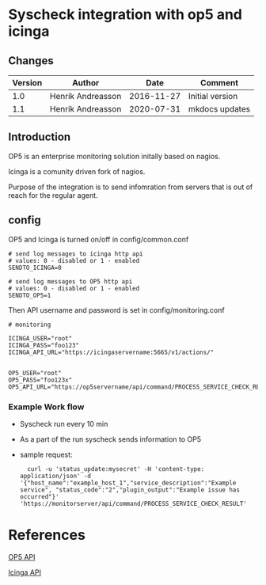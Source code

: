 #  Syscheck integration with op5 and icinga

## Changes

|Version   |Author             |Date        |Comment                      |
|----------|-------------------|------------|-----------------------------|
| 1.0      | Henrik Andreasson | 2016-11-27 | Initial version             |
| 1.1      | Henrik Andreasson | 2020-07-31 | mkdocs updates              |



## Introduction

OP5 is an enterprise monitoring solution initally based on nagios.

Icinga is a comunity driven fork of nagios.

Purpose of the integration is to send infomration from servers that is out of reach for the regular agent.

## config

OP5 and Icinga is turned on/off in config/common.conf

```
# send log messages to icinga http api
# values: 0 - disabled or 1 - enabled
SENDTO_ICINGA=0

# send log messages to OP5 http api
# values: 0 - disabled or 1 - enabled
SENDTO_OP5=1

```

Then API username and password is set in config/monitoring.conf

```
# monitoring

ICINGA_USER="root"
ICINGA_PASS="foo123"
ICINGA_API_URL="https://icingaservername:5665/v1/actions/"


OP5_USER="root"
OP5_PASS="foo123x"
OP5_API_URL="https://op5servername/api/command/PROCESS_SERVICE_CHECK_RESULT"
```


### Example Work flow

* Syscheck run every 10 min
* As a part of the run syscheck sends information to OP5
* sample request:

        curl -u 'status_update:mysecret' -H 'content-type: application/json' -d '{"host_name":"example_host_1","service_description":"Example service", "status_code":"2","plugin_output":"Example issue has occurred"}' 'https://monitorserver/api/command/PROCESS_SERVICE_CHECK_RESULT'



References
==========

[OP5 API](https://kb.op5.com/display/HOWTOs/Submitting+status+updates+through+the+HTTP+API)

[Icinga API](https://icinga.com/docs/icinga2/latest/doc/12-icinga2-api/)
